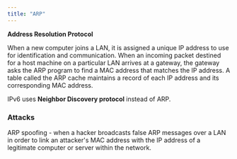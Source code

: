 ```yaml
---
title: "ARP"
---
```


**Address Resolution Protocol**

When a new computer joins a LAN, it is assigned a unique IP address to use for identification and communication. When an incoming packet destined for a host machine on a particular LAN arrives at a gateway, the gateway asks the ARP program to find a MAC address that matches the IP address. A table called the ARP cache maintains a record of each IP address and its corresponding MAC address.

IPv6 uses **Neighbor Discovery protocol** instead of ARP.

### Attacks
ARP spoofing - when a hacker broadcasts false ARP messages over a LAN in order to link an attacker's MAC address with the IP address of a legitimate computer or server within the network.

